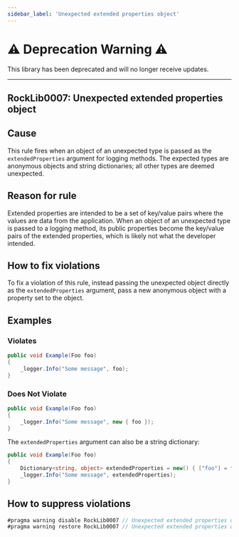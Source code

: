```yaml
---
sidebar_label: 'Unexpected extended properties object'
---
```


# :warning: Deprecation Warning :warning:

This library has been deprecated and will no longer receive updates.

---

## RockLib0007: Unexpected extended properties object

## Cause

This rule fires when an object of an unexpected type is passed as the `extendedProperties` argument for logging methods. The expected types are anonymous objects and string dictionaries; all other types are deemed unexpected.

## Reason for rule

Extended properties are intended to be a set of key/value pairs where the values are data from the application. When an object of an unexpected type is passed to a logging method, its public properties become the key/value pairs of the extended properties, which is likely not what the developer intended.

## How to fix violations

To fix a violation of this rule, instead passing the unexpected object directly as the `extendedProperties` argument, pass a new anonymous object with a property set to the object.

## Examples

### Violates

```csharp
public void Example(Foo foo)
{
    _logger.Info("Some message", foo);
}
```

### Does Not Violate

```csharp
public void Example(Foo foo)
{
    _logger.Info("Some message", new { foo });
}
```

The `extendedProperties` argument can also be a string dictionary:

```csharp
public void Example(Foo foo)
{
    Dictionary<string, object> extendedProperties = new() { ["foo"] = foo };
    _logger.Info("Some message", extendedProperties);
}
```

## How to suppress violations

```csharp
#pragma warning disable RockLib0007 // Unexpected extended properties object
#pragma warning restore RockLib0007 // Unexpected extended properties object
```
